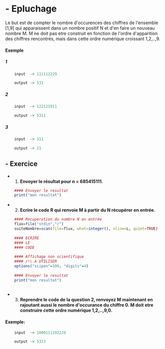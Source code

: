 # - Epluchage

Le but est de compter le nombre d'occurences des chiffres de l'ensemble [1,9] qui apparaissent dans un nombre positif N et d'en faire un nouveau nombre M.
  M ne doit pas etre construit en fonction de l'ordre d'apparition des chiffres rencontrés, mais dans cette ordre numérique croissant 1,2,..,9.
  
  
  
#### Exemple
##### 1
```R
	input  -> 111112229
```
```R
	output -> 531 
```
##### 2
```R
	input  -> 122121911
```
```R
	output -> 5311
```
##### 3
```R
	input  -> 311
```
```R
	output -> 21
```


## - Exercice


+ 1) **Envoyer le résultat pour n = 685415111.**


```R
	#### Envoyer le resultat
	print("mon resultat") 
```
 
+ 2) **Ecrire le code R qui renvoie M à partir du N récupérer en entrée.**

```R
	#### Recuperation du nombre N en entrée
	flux=file("stdin","r")
	suiteNombre=scan(file=flux, what=integer(), nline=L, quiet=TRUE)
  
	#### ECRIRE 
	#### LE 
	#### CODE
   
	#### Affichage non scientifique 
	#### /!\ A UTILISER
	options("scipen"=100, "digits"=4)
   
	#### Envoyer le resultat
	print("mon resultat")
   
```
   
+ 3) **Reprendre le code de la question 2, renvoyez M maintenant en rajoutant aussi le nombre d'occurance du chiffre 0. M doit etre construire cette ordre numérique 1,2,..,9,0.**

#### Exemple:
```R	
	input  -> 1000111192229
```
```R
   	output -> 5323 
```
